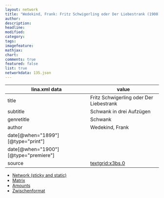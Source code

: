 ```yaml
---
layout: network
title: "Wedekind, Frank: Fritz Schwigerling oder Der Liebestrank (1900)"
author:
description:
headline:
modified:
category:
tags:
imagefeature: 
mathjax: 
chart: 
comments: true
featured: false
list: true
networkdata: 135.json
---
```

lina.xml data  | value
------------- | -------------
title|Fritz Schwigerling oder Der Liebestrank
subtitle|Schwank in drei Aufzügen
genretitle|Schwank
author|Wedekind, Frank
date[@when="1899"][@type="print"]|
date[@when="1900"][@type="premiere"]|
source|[textgrid:x3bs.0](https://textgridlab.org/1.0/tgcrud-public/rest/textgrid:x3bs.0/data)



* [Network (sticky and static)](/network135)
* [Matrix](/matrix135)
* [Amounts](/amount135)
* [Zwischenformat](/lina135 )
